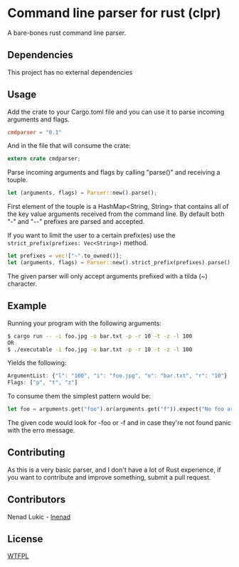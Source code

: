 # Command line parser for rust (clpr)

A bare-bones rust command line parser.

## Dependencies

This project has no external dependencies

## Usage

Add the crate to your Cargo.toml file and you can use it to parse incoming arguments 
and flags.

```toml
cmdparser = "0.1"
```

And in the file that will consume the crate:

```rust
extern crate cmdparser;
```

Parse incoming arguments and flags by calling "parse()" and receiving a touple.

```rust
let (arguments, flags) = Parser::new().parse();
```

First element of the touple is a HashMap<String, String> that contains all of the 
key value arguments received from the command line. By default both "-" and "--" prefixes
are parsed and accepted.

If you want to limit the user to a certain prefix(es) use the ```strict_prefix(prefixes: Vec<String>)```
method.

```rust
let prefixes = vec!["~".to_owned()];
let (arguments, flags) = Parser::new().strict_prefix(prefixes).parse();
```
The given parser will only accept arguments prefixed with a tilda (~) character.

## Example
Running your program with the following arguments:

```bash
$ cargo run -- -i foo.jpg -o bar.txt -p -r 10 -t -z -l 100
OR
$ ./executable -i foo.jpg -o bar.txt -p -r 10 -t -z -l 100
```
Yields the following:

```js
ArgumentList: {"l": "100", "i": "foo.jpg", "o": "bar.txt", "r": "10"}
Flags: ["p", "t", "z"]
```

To consume them the simplest pattern would be:

```rust
let foo = arguments.get("foo").or(arguments.get("f")).expect("No foo argument provided");
```

The given code would look for -foo or -f and in case they're not found panic with the erro message.

## Contributing

As this is a very basic parser, and I don't have a lot of Rust experience, if you want to contribute and improve something, 
submit a pull request.

## Contributors

Nenad Lukic - [lnenad](http://github.com/lnenad)

## License

[WTFPL](http://www.wtfpl.net/)